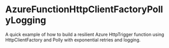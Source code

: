 # AzureFunctionHttpClientFactoryPollyLogging
A quick example of how to build a resilient Azure HttpTrigger function using HttpClientFactory and Polly with exponential retries and logging.

